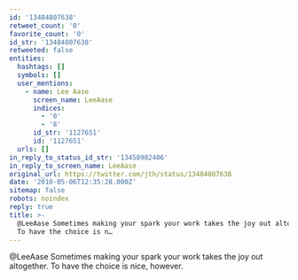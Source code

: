 ```yaml
---
id: '13484807638'
retweet_count: '0'
favorite_count: '0'
id_str: '13484807638'
retweeted: false
entities:
  hashtags: []
  symbols: []
  user_mentions:
    - name: Lee Aase
      screen_name: LeeAase
      indices:
        - '0'
        - '8'
      id_str: '1127651'
      id: '1127651'
  urls: []
in_reply_to_status_id_str: '13458902406'
in_reply_to_screen_name: LeeAase
original_url: https://twitter.com/jth/status/13484807638
date: '2010-05-06T12:35:28.000Z'
sitemap: false
robots: noindex
reply: true
title: >-
  @LeeAase Sometimes making your spark your work takes the joy out altogether.
  To have the choice is n…
---
```


@LeeAase Sometimes making your spark your work takes the joy out altogether. To have the choice is nice, however.